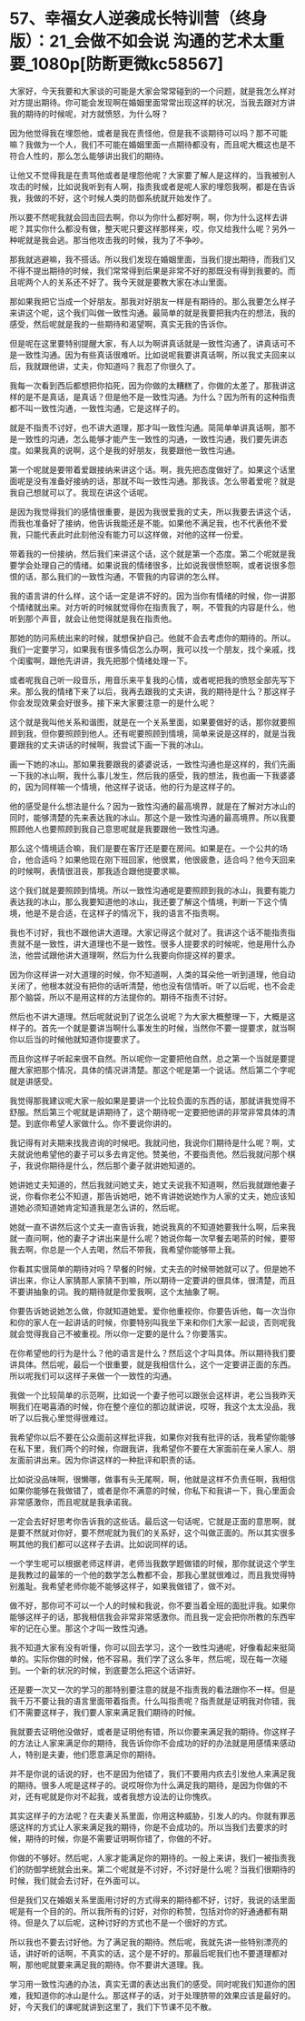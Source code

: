 # 57、幸福女人逆袭成长特训营（终身版）：21_会做不如会说 沟通的艺术太重要_1080p[防断更微kc58567]

大家好，今天我要和大家谈的可能是大家会常常碰到的一个问题，就是我怎么样对对方提出期待。你可能会发现啊在婚姻里面常常出现这样的状况，当我去跟对方讲我的期待的时候呢，对方就愤怒，为什么呀？

因为他觉得我在埋怨他，或者是我在责怪他，但是我不谈期待可以吗？那不可能嘛？我做为一个人，我们不可能在婚姻里面一点期待都没有，而且呢大概这也是不符合人性的，那么怎么能够讲出我们的期待。

让他又不觉得我是在责骂他或者是埋怨他呢？大家要了解人是这样的，当我被别人攻击的时候，比如说我听到有人啊，指责我或者是呢人家的埋怨我啊，都是在告诉我，我做的不好，这个时候人类的防御系统就开始发作了。

所以要不然呢我就会回击回去啊，你以为你什么都好啊，啊，你为什么这样去讲呢？其实你什么都没有做，整天呢只要这样那样来，哎，你又给我什么呢？另外一种呢就是我会逃。那当他攻击我的时候，我为了不争吵。

那我就逃避嘛，我不搭话。所以我们发现在婚姻里面，当我们提出期待，而我们又不得不提出期待的时候，我们常常得到后果是非常不好的那既没有得到我要的。而且呢两个人的关系还不好了。我今天就是要教大家在冰山里面。

那如果我把它当成一个好朋友。那我对好朋友一样是有期待的。那么我要怎么样子来讲这个呢，这个我们叫做一致性沟通。最简单的就是我要把我内在的想法，我的感受，然后呢就是我的一些期待和渴望啊，真实无我的告诉你。

但是呢在这里要特别提醒大家，有人以为啊讲真话就是一致性沟通了，讲真话可不是一致性沟通。因为有些真话很难听。比如说呢我要讲真话啊，所以我丈夫回来以后，我就跟他讲，丈夫，你知道吗？我忍了你很久了。

我每一次看到西后都想把你掐死，因为你做的太糟糕了，你做的太差了。那我讲这样的是不是真话，是真话？但是他不是一致性沟通。为什么？因为所有的这种指责都不叫一致性沟通，一致性沟通，它是这样子的。

就是不指责不讨好，也不讲大道理，那才叫一致性沟通。简简单单讲真话啊，那不是一致性的沟通，怎么能够才能产生一致性的沟通，一致性沟通，我们要先讲态度。如果我真的说啊，这个是我的好朋友，我要跟他一致性沟通。

第一个呢就是要带着爱跟接纳来讲这个话。啊，我先把态度做好了。如果这个话里面呢是没有准备好接纳的话，那就不叫一致性沟通。那我该。怎么带着爱呢？就是我自己想就可以了。我现在讲这个话呢。

是因为我觉得我们的感情很重要，是因为我很爱我的丈夫，所以我要去讲这个话，而我也准备好了接纳，他告诉我能还是不能。如果他不满足我，也不代表他不爱我，只能代表此时此刻他没有能力可以这样做，对他的这样一份爱。

带着我的一份接纳，然后我们来讲这个话，这个就是第一个态度。第二个呢就是我要学会处理自己的情绪。如果说我的情绪很多，比如说我很愤怒啊，或者说很多怨恨的话，那么我们的一致性沟通，不管我的内容讲的怎么样。

我的语言讲的什么样，这个话一定是讲不好的。因为当你有情绪的时候，你一讲那个情绪就出来。对方听的时候就觉得你在指责我了，啊，不管我的内容是什么，他听到那个声音，就会让他觉得就是我在指责他。

那她的防问系统出来的时候，就想保护自己。他就不会去考虑你的期待的。所以。我们一定要学习，如果我有很多情侣怎么办啊，我可以找一个朋友，找个亲戚，找个闺蜜啊，跟他先讲讲，我先把那个情绪处理一下。

或者呢我自己听一段音乐，用音乐来平复我的心情，或者呢把我的愤怒全部先写下来。那么我的情绪下来了以后，我再去跟我的丈夫讲，我的期待是什么？那这样子你会发现效果会好很多。接下来大家要注意一的是什么呢？

这个就是我叫他关系和谐图，就是在一个关系里面，如果要做好的话，那你就要照顾到我，但你要照顾到他人。还有呢要照顾到情境，简单来说是这样的，就是当我要跟我的丈夫讲话的时候啊，我尝试下画一下我的冰山。

画一下她的冰山。那如果我要跟我的婆婆说话，一致性沟通也是这样的，我们先画一下我的冰山啊，我什么事儿发生，然后我的感受，我的想法，我也画一下我婆婆的，因为同样嘛一个情境，他这样子说话，他的行为是这样子的。

他的感受是什么想法是什么？因为一致性沟通的最高境界，就是在了解对方冰山的同时，能够清楚的先来表达我的冰山。那这个是一致性沟通的最高境界。所以我要照顾他人也要照顾到我自己意思呢就是我要跟他一致性沟通。

那么这个情境适合嘛，我们是要在客厅还是要在房间。如果是在。一个公共的场合，他合适吗？如果他现在刚下班回家，他很累，他很疲惫，适合吗？他今天回来的时候啊，表情很沮丧，那我适合跟他提要求嘛。

这个我们就是要照顾到情境。所以一致性沟通呢是要照顾到我的冰山，我要有能力表达我的冰山，那么我要知道他的冰山，我还要了解这个情境，判断一下这个情境，他是不是合适，在这样子的情况下，我的语言不指责啊。

我也不讨好，我也不跟他讲大道理。大家记得这个就对了。我讲这个话不能指责指责就不是一致性，讲大道理也不是一致性。很多人提要求的时候呢，他是用什么办法，他尝试跟他讲大道理啊，然后为什么我要向你提这样的要求。

因为你这样讲一对大道理的时候，你不知道啊，人类的耳朵他一听到道理，他自动关闭了，他根本就没有把你的话听清楚，他也没有信情听。听了以后呢，也不会走那个脑袋，所以不是用这样的方法提你的。期待不指责不讨好。

然后也不讲大道理。然后呢就说到了说怎么说呢？为大家大概整理一下，大概是这样子的。首先一个就是要讲当啊什么事发生的时候，当然你不要一提要求，就当啊你以后当的时候他就知道你提要求了。

而且你这样子听起来很不自然。所以呢你一定要把他自然，总之第一个当就是要提醒大家把那个情况，具体的情况讲清楚。那这个呢是第一个说话。然后第二个字呢就是讲感受。

我觉得那我建议呢大家一般如果是要讲一个比较负面的东西的话，那就讲我觉得不舒服。然后第三个呢就是讲期待了，这个期待呢一定要把他讲的非常非常具体的清楚。到底你希望人家做什么。你不要说你讲的。

我记得有对夫期来找我咨询的时候吧。我就问他，我说你们期待是什么呢？啊，丈夫就说他希望他的妻子可以多去肯定他。赞美他，不要指责他。然后我就问那个棋子，我说你期待是什么，然后那个妻子就讲她知道的。

她讲她丈夫知道的，然后我就问她丈夫，她丈夫说我不知道啊，然后我就跟他妻子说，你看你老公不知道，那告诉她吧，她不肯讲她说她作为人家的丈夫，她应该知道她必须知道她肯定知道我是怎么讲的，然后呢。

她就一直不讲然后这个丈夫一直告诉我，她说我真的不知道她要我什么啊，后来我就一直问啊，他的妻子才讲出来是什么呢？她说你每一次早餐去喝茶的时候，要带我去啊，你总是一个人去喝，然后不带我，我希望你能够带上我。

你看其实很简单的期待对吗？早餐的时候，丈夫去的时候带她就可以了。但是她不讲出来，你让人家猜那人家猜不到嘛，所以期待一定要讲的很具体，很清楚，而且不要讲抽象的词。我的期待就是你爱我啊，这个太抽象了啊。

你要告诉她说她怎么做，你就知道她爱。爱你他重视你，你要告诉他，每一次当你和你的家人在一起讲话的时候，你要特别叫我坐下来和你们大家一起谈，否则呢我就会觉得我自己不被重视。所以你一定要的是什么？你要落实。

在你希望他的行为是什么？他的语言是什么？然后这个才叫具体。所以期待我们要讲具体。然后呢，最后一个很重要，就是我相信什么，这个一定要讲正面的东西。所以呢我们可以这样子来做一个一致性的沟通。

我做一个比较简单的示范啊，比如说一个妻子他可以跟张会这样讲，老公当我昨天啊我们在喝喜酒的时候，你在整个座位的那边就讲说，哎呀，我这个太太没品，我听了以后我心里觉得很难过。

我希望你以后不要在公众面前这样批评我，如果你对我有批评的话，我希望你能够在私下里，我们两个的时候，你跟我讲，我希望你不要在大家面前在亲人家人、朋友面前讲出来。因为你讲这样的一种批评和职责的话。

比如说没品味啊，很懒哪，做事有头无尾啊，啊，他就是这样不负责任啊，我相信如果你能够在我做错了，或者是你不满意的时候，你私下和我讲一下，我心里面会非常感激你，而且呢就是我承诺我。

一定会去好好思考你告诉我的这些话。最后这一句话呢，它就是正面的意思啊，就是要不然就对你好，要不然呢就为我们的关系好，这个叫做正面的。所以其实很多啊其他的我们都可以这样子去讲。比如说同样的话。

一个学生呢可以根据老师这样讲，老师当我数学题做错的时候，那你就说这个学生是我教过的最笨的一个他的数学怎么教都不会，那我心里就很难过，而且我觉得特别羞耻。我希望老师你能不能够这样子，如果我做错了，做不对。

做不好，那你可不可以一个人的时候和我说，你不要当着全班的面批评我。如果你能够这样子的话，那我相信我会非常非常感激你。而且我一定会把你所教的东西牢牢的记在心里。那这个才叫一致性沟通。

我不知道大家有没有听懂，你可以回去学习，这个一致性沟通呢，好像看起来挺简单的。实际你做的时候，他不容易。我们学了这么多年，然后呢，现在每一次碰到。一个新的状况的时候，到底要怎么把这个话讲好。

还是要一次又一次的学习的那特别要注意的就是不指责我的看法跟你不一样。但是我千万不要让我的语言里面带着指责。什么叫指责呢？指责就是证明我对你错，我们不需要这样子，我们要人家来满足我们期待的时候。

我就要去证明他没做好，或者是证明他有错，所以你要来满足我的期待。你这样子的方法让人家来满足你的期待，我告诉你你不会成功的好的办法就是用感情来感动人，特别是夫妻，他们愿意满足你的期待。

并不是你说的话说的好，也不是因为他错了，我们不要用内疚去引发他人来满足我的期待。很多人呢是这样子的。说哎呀你为什么满足我的期待，是因为你做的不对，还有呢就是你对不起我，或者我想方设法的让你愧疚。

其实这样子的方法呢？在夫妻关系里面，你用这种威胁，引发人的内。你就有罪恶感这样的方式让人家来满足我的期待，你是不会成功的。所以当我们去要求的时候，期待的时候，你是不需要证明啊你错了，你做的不好。

你做的不够好。然后呢，人家才能满足你的期待的。一般上来讲，我们一被指责我们的防御学统就会出来。第二个呢就是不讨好，不讨好是什么呢？当我们很期待的时候，我们就会去讨好，在外面可以。

但是我们又在婚姻关系里面用讨好的方式得来的期待都不好，讨好，我说的话里面呢是有一个目的的。所以我所有的讨好，对你的称赞，包括对你的好通通都有期待。但是久了以后呢，这种讨好的方式也不是一个很好的方式。

所以我也不要去讨好他。为了满足我的期待。然后呢，我就先讲一些特别漂亮的话，讲好听的话啊，不真实的话，这个是不好的。那最后呢我们也不要道理都对啊，那他呢就要来满足我的期待。你不要讲大道理。我。

学习用一致性沟通的办法，真实无谓的表达出我们的感受。同时呢我们知道你的困难，我知道你的冰山是什么。那这样子的话，对于处理脐带的效果应该是最好的。好，今天我们的课呢就讲到这里了，我们下节课不见不散。

